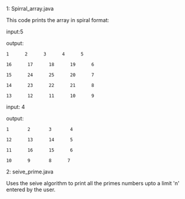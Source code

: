 1: Spirral_array.java
 
This code prints the array in spiral format:

input:5

output: 

	1      2      3      4      5

	16      17      18      19      6 

	15      24      25      20      7 

	14      23      22      21      8 

	13      12      11      10      9 

input: 4

output:

    1       2       3       4 

    12      13      14      5 

    11      16      15      6

    10      9       8      7


2: seive_prime.java

Uses the seive algorithm to print all the primes numbers upto a limit 'n' entered by the user.
